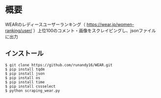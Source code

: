 # 概要

WEARのレディースユーザーランキング（ https://wear.jp/women-ranking/user/ ）上位100のコメント・画像をスクレイピングし、jsonファイルに出力

## インストール
 
```
$ git clone https://github.com/runandy16/WEAR.git
$ pip install tqdm
$ pip install json
$ pip install os
$ pip install time
$ pip install cssselect
$ python scraping_wear.py
```
 
